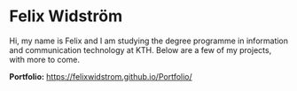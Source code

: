 # Felix Widström

Hi, my name is Felix and I am studying the degree programme in information and communication technology at KTH. Below are a few of my projects, with more to come.

**Portfolio:** https://felixwidstrom.github.io/Portfolio/
